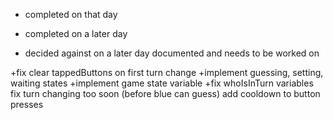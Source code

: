 * completed on that day
+ completed on a later day
- decided against on a later day
documented and needs to be worked on



+fix clear tappedButtons on first turn change
+implement guessing, setting, waiting states
+implement game state variable
+fix whoIsInTurn variables
fix turn changing too soon (before blue can guess)
add cooldown to button presses
